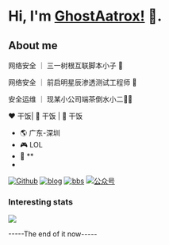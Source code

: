# Hi, I'm [GhostAatrox!](https://www.ghostgroup.cn/blog) 👋.
## About me
网络安全 ｜ 三一树根互联脚本小子 🤔

网络安全 ｜ 前启明星辰渗透测试工程师 🤖

安全运维 ｜ 现某小公司端茶倒水小二:man_technologist:

:heart: 干饭| :black_heart: 干饭 | :blue_heart: 干饭

- :earth_americas:  广东-深圳
- :video_game:  LOL
- :gem:  **
- 
[![Github](https://img.shields.io/github/followers/ghostaatrox?label=Github&style=social)](https://github.com/ghostaatrox)
[![blog](https://img.shields.io/badge/blog-Aatrox'blog-green?logo=bloglovin)](https://www.ghostgroup.cn/blog)
[![bbs](https://img.shields.io/badge/BBS-Ghostforum-green?logo=bloglovin)](https://www.ghostgroup.cn/)
[![公众号](https://img.shields.io/badge/公众号-C3sec-green)](https://app.sanii.cn/)
### Interesting stats
![](https://github-readme-stats.vercel.app/api?username=ghostaatrox&theme=dark)

-----The end of it now-----
